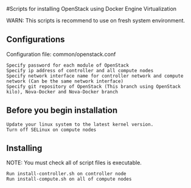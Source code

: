 #Scripts for installing OpenStack using Docker Engine Virtualization

WARN: This scripts is recommend to use on fresh system environment.

Configurations
---------------------------------------------------------
Configuration file: common/openstack.conf

    Specify password for each module of OpenStack
    Specify ip address of controller and all compute nodes
    Specify network interface name for controller network and compute network (Can be the same network interface)
    Specify git repository of OpenStack (This branch using OpenStack kilo), Nova-Docker and Nova-Docker branch
  
Before you begin installation
----------------------------------------------------------

    Update your linux system to the latest kernel version.
    Turn off SELinux on compute nodes


Installing
-----------------------------------------------------------

NOTE: You must check all of script files is executable.

    Run install-controller.sh on controller node
    Run install-compute.sh on all of compute nodes

